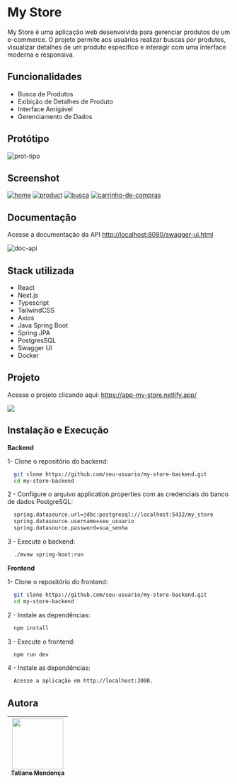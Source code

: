 
# My Store


My Store é uma aplicação web desenvolvida para gerenciar produtos de um e-commerce. O projeto permite aos usuários realizar buscas por produtos, visualizar detalhes de um produto específico e interagir com uma interface moderna e responsiva.


## Funcionalidades

- Busca de Produtos
- Exibição de Detalhes de Produto
- Interface Amigável
- Gerenciamento de Dados

## Protótipo
<img src="https://i.ibb.co/hH0D8Wd/prot-tipo.png" alt="prot-tipo" border="0" >

## Screenshot
<a href="https://ibb.co/MrjVL78"><img src="https://i.ibb.co/xWcjQ6m/home.png" alt="home" border="0"></a>
<a href="https://ibb.co/VWzV5hTL"><img src="https://i.ibb.co/mC2JgY4R/product.png" alt="product" border="0"></a>
<a href="https://ibb.co/j90dHgfq"><img src="https://i.ibb.co/RGr17zbt/busca.png" alt="busca" border="0"></a>
<a href="https://ibb.co/CK6qn5kS"><img src="https://i.ibb.co/hFckKRPT/carrinho-de-compras.png" alt="carrinho-de-compras" border="0"></a>

## Documentação

Acesse a documentação da API [http://localhost:8080/swagger-ui.html](http://localhost:8080/swagger-ui.html)

<img src="https://i.ibb.co/9ZNfmBD/doc-api.png" alt="doc-api" border="0">

## Stack utilizada

- React
- Next.js
- Typescript
- TailwindCSS
- Axios
- Java Spring Boot
- Spring JPA
- PostgresSQL
- Swagger UI
- Docker

## Projeto
Acesse o projeto clicando aqui: https://app-my-store.netlify.app/
<div >
<img src='https://media4.giphy.com/media/v1.Y2lkPTc5MGI3NjExc25zOXB5aDZqaTZpcHV3Mm1nZWpwaDN5aXQ3OXBxZmhwOXk3Nnc1ZyZlcD12MV9pbnRlcm5hbF9naWZfYnlfaWQmY3Q9Zw/BLNwDuOctDtazFyVkc/giphy.gif'></a> 
</div>

## Instalação e Execução

**Backend**

1- Clone o repositório do backend:

```bash
  git clone https://github.com/seu-usuario/my-store-backend.git
  cd my-store-backend
```

2 - Configure o arquivo application.properties com as credenciais do banco de dados PostgreSQL:

```bash
  spring.datasource.url=jdbc:postgresql://localhost:5432/my_store
  spring.datasource.username=seu_usuario
  spring.datasource.password=sua_senha
```

3 - Execute o backend:
```bash
  ./mvnw spring-boot:run
```



**Frontend**

1- Clone o repositório do frontend:

```bash
  git clone https://github.com/seu-usuario/my-store-backend.git
  cd my-store-backend
```

2 - Instale as dependências:

```bash
  npm install
```
3 - Execute o frontend:

```bash
  npm run dev
```
4 - Instale as dependências:

```bash
  Acesse a aplicação em http://localhost:3000.
```

    
## Autora

| [<img src="https://avatars.githubusercontent.com/u/97405991?v=4" width=115><br><sub>Tatiane Mendonça</sub>](https://github.com/Tati-Mendonca)
| :---: |
